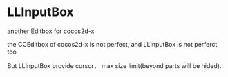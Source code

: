 LLInputBox
==========

another Editbox for cocos2d-x

the CCEditbox of cocos2d-x is not perfect, and LLInputBox is not perferct too

But LLInputBox provide cursor， max size limit(beyond parts will be hided). 




